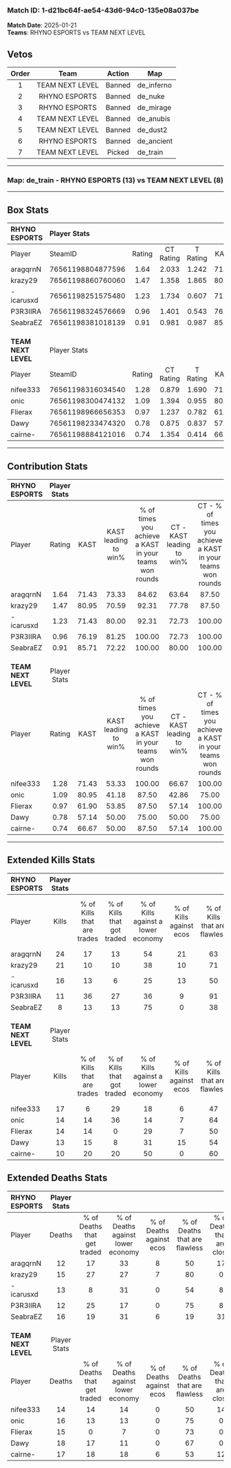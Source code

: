 ### Match ID: 1-d21bc64f-ae54-43d6-94c0-135e08a037be  
**Match Date**: 2025-01-21  
**Teams**: RHYNO ESPORTS vs TEAM NEXT LEVEL  

## Vetos  

| Order | Team | Action | Map |
| :---: | :--: | :----: | --- |
| 1 | TEAM NEXT LEVEL | Banned | de_inferno |
| 2 | RHYNO ESPORTS | Banned | de_nuke |
| 3 | RHYNO ESPORTS | Banned | de_mirage |
| 4 | TEAM NEXT LEVEL | Banned | de_anubis |
| 5 | TEAM NEXT LEVEL | Banned | de_dust2 |
| 6 | RHYNO ESPORTS | Banned | de_ancient |
| 7 | TEAM NEXT LEVEL | Picked | de_train |

---  

### **Map**: de_train - RHYNO ESPORTS (13) vs TEAM NEXT LEVEL (8)  
---  

## Box Stats  

| **RHYNO ESPORTS**   | Player Stats      |        |           |          |       |       |       |         |        |      |     |
| :- | :- | :-: | :-: | :-: | :-: | :-: | :-: | :-: | :-: | :-: | :-: |
| Player              | SteamID           | Rating | CT Rating | T Rating | KAST  |  ADR  | Kills | Assists | Deaths | K/D  | HS% |
| aragqrnN            | 76561198804877596 |  1.64  |   2.033   |  1.242   | 71.43 | 111.4 |  24   |    4    |   12   | 2.00 | 50  |
| krazy29             | 76561198860760060 |  1.47  |   1.358   |  1.865   | 80.95 | 98.0  |  21   |    5    |   15   | 1.40 | 42  |
| -icarusxd           | 76561198251575480 |  1.23  |   1.734   |  0.607   | 71.43 | 87.8  |  16   |    7    |   13   | 1.23 | 43  |
| P3R3IIRA            | 76561198324576669 |  0.96  |   1.401   |  0.543   | 76.19 | 53.9  |  11   |    4    |   12   | 0.92 | 27  |
| SeabraEZ            | 76561198381018139 |  0.91  |   0.981   |  0.987   | 85.71 | 75.0  |   8   |   12    |   16   | 0.50 | 37  |
|                     |                   |        |           |          |       |       |       |         |        |      |     |
|                     |                   |        |           |          |       |       |       |         |        |      |     |
|                     |                   |        |           |          |       |       |       |         |        |      |     |
| **TEAM NEXT LEVEL** | Player Stats      |        |           |          |       |       |       |         |        |      |     |
| Player              | SteamID           | Rating | CT Rating | T Rating | KAST  |  ADR  | Kills | Assists | Deaths | K/D  | HS% |
| nifee333            | 76561198316034540 |  1.28  |   0.879   |  1.690   | 71.43 | 106.5 |  17   |    2    |   14   | 1.21 | 64  |
| onic                | 76561198300474132 |  1.09  |   1.394   |  0.955   | 80.95 | 76.8  |  14   |    5    |   16   | 0.88 | 50  |
| Flierax             | 76561198966656353 |  0.97  |   1.237   |  0.782   | 61.90 | 77.0  |  14   |    4    |   15   | 0.93 | 42  |
| Dawy                | 76561198233474320 |  0.78  |   0.875   |  0.837   | 57.14 | 65.9  |  13   |    2    |   18   | 0.72 | 53  |
| cairne-             | 76561198884121016 |  0.74  |   1.354   |  0.414   | 66.67 | 57.7  |  10   |    5    |   17   | 0.59 | 60  |
---  

## Contribution Stats  

| **RHYNO ESPORTS**   | Player Stats |       |                      |                                                        |                           |                                                             |                          |                                                            |
| :- | :-: | :-: | :-: | :-: | :-: | :-: | :-: | :-: |
| Player              |    Rating    | KAST  | KAST leading to win% | % of times you achieve a KAST in your teams won rounds | CT - KAST leading to win% | CT - % of times you achieve a KAST in your teams won rounds | T - KAST leading to win% | T - % of times you achieve a KAST in your teams won rounds |
| aragqrnN            |     1.64     | 71.43 |        73.33         |                         84.62                          |           63.64           |                            87.50                            |          100.00          |                           80.00                            |
| krazy29             |     1.47     | 80.95 |        70.59         |                         92.31                          |           77.78           |                            87.50                            |          62.50           |                           100.00                           |
| -icarusxd           |     1.23     | 71.43 |        80.00         |                         92.31                          |           72.73           |                           100.00                            |          100.00          |                           80.00                            |
| P3R3IIRA            |     0.96     | 76.19 |        81.25         |                         100.00                         |           72.73           |                           100.00                            |          100.00          |                           100.00                           |
| SeabraEZ            |     0.91     | 85.71 |        72.22         |                         100.00                         |           80.00           |                           100.00                            |          62.50           |                           100.00                           |
|                     |              |       |                      |                                                        |                           |                                                             |                          |                                                            |
|                     |              |       |                      |                                                        |                           |                                                             |                          |                                                            |
|                     |              |       |                      |                                                        |                           |                                                             |                          |                                                            |
| **TEAM NEXT LEVEL** | Player Stats |       |                      |                                                        |                           |                                                             |                          |                                                            |
| Player              |    Rating    | KAST  | KAST leading to win% | % of times you achieve a KAST in your teams won rounds | CT - KAST leading to win% | CT - % of times you achieve a KAST in your teams won rounds | T - KAST leading to win% | T - % of times you achieve a KAST in your teams won rounds |
| nifee333            |     1.28     | 71.43 |        53.33         |                         100.00                         |           66.67           |                           100.00                            |          44.44           |                           100.00                           |
| onic                |     1.09     | 80.95 |        41.18         |                         87.50                          |           42.86           |                            75.00                            |          40.00           |                           100.00                           |
| Flierax             |     0.97     | 61.90 |        53.85         |                         87.50                          |           57.14           |                           100.00                            |          50.00           |                           75.00                            |
| Dawy                |     0.78     | 57.14 |        50.00         |                         75.00                          |           50.00           |                            75.00                            |          50.00           |                           75.00                            |
| cairne-             |     0.74     | 66.67 |        50.00         |                         87.50                          |           57.14           |                           100.00                            |          42.86           |                           75.00                            |
---  

## Extended Kills Stats  

| **RHYNO ESPORTS**   | Player Stats |                            |                            |                                    |                         |                              |                                 |                                       |                    |           |
| :- | :-: | :-: | :-: | :-: | :-: | :-: | :-: | :-: | :-: | :-: |
| Player              |    Kills     | % of Kills that are trades | % of Kills that got traded | % of Kills against a lower economy | % of Kills against ecos | % of Kills that are flawless | % of Kills that are close duels | % of Kills that are assisted by flash | Pistol Round Kills | AWP Kills |
| aragqrnN            |      24      |             17             |             13             |                 54                 |           21            |              63              |                8                |                   8                   |         0          |     0     |
| krazy29             |      21      |             10             |             10             |                 38                 |           10            |              71              |                0                |                  14                   |         2          |     5     |
| -icarusxd           |      16      |             13             |             6              |                 25                 |           13            |              50              |                6                |                  19                   |         3          |     0     |
| P3R3IIRA            |      11      |             36             |             27             |                 36                 |            9            |              91              |                0                |                   0                   |         1          |     0     |
| SeabraEZ            |      8       |             13             |             13             |                 75                 |            0            |              38              |               13                |                  13                   |         0          |     0     |
|                     |              |                            |                            |                                    |                         |                              |                                 |                                       |                    |           |
|                     |              |                            |                            |                                    |                         |                              |                                 |                                       |                    |           |
|                     |              |                            |                            |                                    |                         |                              |                                 |                                       |                    |           |
| **TEAM NEXT LEVEL** | Player Stats |                            |                            |                                    |                         |                              |                                 |                                       |                    |           |
| Player              |    Kills     | % of Kills that are trades | % of Kills that got traded | % of Kills against a lower economy | % of Kills against ecos | % of Kills that are flawless | % of Kills that are close duels | % of Kills that are assisted by flash | Pistol Round Kills | AWP Kills |
| nifee333            |      17      |             6              |             29             |                 18                 |            6            |              47              |               12                |                   0                   |         2          |     0     |
| onic                |      14      |             14             |             36             |                 14                 |            7            |              64              |                0                |                   0                   |         0          |     0     |
| Flierax             |      14      |             14             |             0              |                 29                 |            7            |              50              |               29                |                   7                   |         3          |     6     |
| Dawy                |      13      |             15             |             8              |                 31                 |           15            |              54              |               15                |                   0                   |         1          |     0     |
| cairne-             |      10      |             20             |             20             |                 50                 |            0            |              60              |               10                |                  10                   |         1          |     0     |
## Extended Deaths Stats  

| **RHYNO ESPORTS**   | Player Stats |                             |                                   |                          |                               |                            |                           |               |
| :- | :-: | :-: | :-: | :-: | :-: | :-: | :-: | :-: |
| Player              |    Deaths    | % of Deaths that get traded | % of Deaths against lower economy | % of Deaths against ecos | % of Deaths that are flawless | % of Deaths that are close | % of Deaths while blinded | Deaths to AWP |
| aragqrnN            |      12      |             17              |                33                 |            8             |              50               |             17             |             0             |       0       |
| krazy29             |      15      |             27              |                27                 |            7             |              80               |             0              |             0             |       2       |
| -icarusxd           |      13      |              8              |                31                 |            0             |              54               |             8              |             0             |       2       |
| P3R3IIRA            |      12      |             25              |                17                 |            0             |              75               |             8              |             8             |       1       |
| SeabraEZ            |      16      |             19              |                31                 |            6             |              19               |             31             |             6             |       1       |
|                     |              |                             |                                   |                          |                               |                            |                           |               |
|                     |              |                             |                                   |                          |                               |                            |                           |               |
|                     |              |                             |                                   |                          |                               |                            |                           |               |
| **TEAM NEXT LEVEL** | Player Stats |                             |                                   |                          |                               |                            |                           |               |
| Player              |    Deaths    | % of Deaths that get traded | % of Deaths against lower economy | % of Deaths against ecos | % of Deaths that are flawless | % of Deaths that are close | % of Deaths while blinded | Deaths to AWP |
| nifee333            |      14      |             14              |                14                 |            0             |              50               |             14             |             0             |       0       |
| onic                |      16      |             13              |                13                 |            0             |              75               |             0              |             0             |       1       |
| Flierax             |      15      |              0              |                 7                 |            0             |              73               |             0              |             7             |       0       |
| Dawy                |      18      |             17              |                11                 |            0             |              67               |             0              |            17             |       3       |
| cairne-             |      17      |             18              |                18                 |            6             |              53               |             12             |            29             |       1       |
